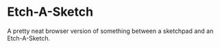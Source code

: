 # Etch-A-Sketch
A pretty neat browser version of something between a sketchpad and an Etch-A-Sketch.
